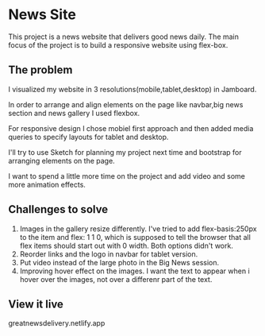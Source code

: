 # News Site

This project is a news website that delivers good news daily.
The main focus of the project is to build a responsive website using flex-box.

## The problem

I visualized my website in 3 resolutions(mobile,tablet,desktop) in Jamboard.

In order to arrange and align elements on the page like navbar,big news section and news gallery I used flexbox.

For responsive design I chose mobiel first approach and then added media queries to specify layouts for tablet and desktop.

I'll try to use Sketch for planning my project next time and bootstrap for arranging elements on the page.

I want to spend a little more time on the project and add video and some more animation effects.

## Challenges to solve

1. Images in the gallery resize differently. I've tried to add flex-basis:250px to the item and flex: 1 1 0, which
   is supposed to tell the browser that all flex items should start out with 0 width. Both options didn't work.
2. Reorder links and the logo in navbar for tablet version.
3. Put video instead of the large photo in the Big News session.
4. Improving hover effect on the images. I want the text to appear when i hover over the images, not over a differenr part of the text.

## View it live
greatnewsdelivery.netlify.app
